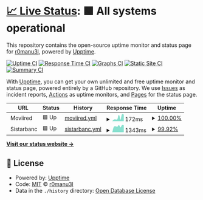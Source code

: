 # [📈 Live Status](https://r0manu3l.github.io/partner-monitoring): <!--live status--> **🟩 All systems operational**

This repository contains the open-source uptime monitor and status page for [r0manu3l](https://r0manu3l.github.io/partner-monitoring), powered by [Upptime](https://github.com/upptime/upptime).

[![Uptime CI](https://github.com/r0manu3l/partner-monitoring/workflows/Uptime%20CI/badge.svg)](https://github.com/r0manu3l/partner-monitoring/actions?query=workflow%3A%22Uptime+CI%22)
[![Response Time CI](https://github.com/r0manu3l/partner-monitoring/workflows/Response%20Time%20CI/badge.svg)](https://github.com/r0manu3l/partner-monitoring/actions?query=workflow%3A%22Response+Time+CI%22)
[![Graphs CI](https://github.com/r0manu3l/partner-monitoring/workflows/Graphs%20CI/badge.svg)](https://github.com/r0manu3l/partner-monitoring/actions?query=workflow%3A%22Graphs+CI%22)
[![Static Site CI](https://github.com/r0manu3l/partner-monitoring/workflows/Static%20Site%20CI/badge.svg)](https://github.com/r0manu3l/partner-monitoring/actions?query=workflow%3A%22Static+Site+CI%22)
[![Summary CI](https://github.com/r0manu3l/partner-monitoring/workflows/Summary%20CI/badge.svg)](https://github.com/r0manu3l/partner-monitoring/actions?query=workflow%3A%22Summary+CI%22)

With [Upptime](https://upptime.js.org), you can get your own unlimited and free uptime monitor and status page, powered entirely by a GitHub repository. We use [Issues](https://github.com/r0manu3l/partner-monitoring/issues) as incident reports, [Actions](https://github.com/r0manu3l/partner-monitoring/actions) as uptime monitors, and [Pages](https://r0manu3l.github.io/partner-monitoring) for the status page.

<!--start: status pages-->
<!-- This summary is generated by Upptime (https://github.com/upptime/upptime) -->
<!-- Do not edit this manually, your changes will be overwritten -->
<!-- prettier-ignore -->
| URL | Status | History | Response Time | Uptime |
| --- | ------ | ------- | ------------- | ------ |
| <img alt="" src="https://icons.duckduckgo.com/ip3/null.ico" height="13"> Moviired | 🟩 Up | [moviired.yml](https://github.com/r0manu3l/partner-monitoring/commits/HEAD/history/moviired.yml) | <details><summary><img alt="Response time graph" src="./graphs/moviired/response-time-week.png" height="20"> 172ms</summary><br><a href="https://r0manu3l.github.io/partner-monitoring/history/moviired"><img alt="Response time 257" src="https://img.shields.io/endpoint?url=https%3A%2F%2Fraw.githubusercontent.com%2Fr0manu3l%2Fpartner-monitoring%2FHEAD%2Fapi%2Fmoviired%2Fresponse-time.json"></a><br><a href="https://r0manu3l.github.io/partner-monitoring/history/moviired"><img alt="24-hour response time 303" src="https://img.shields.io/endpoint?url=https%3A%2F%2Fraw.githubusercontent.com%2Fr0manu3l%2Fpartner-monitoring%2FHEAD%2Fapi%2Fmoviired%2Fresponse-time-day.json"></a><br><a href="https://r0manu3l.github.io/partner-monitoring/history/moviired"><img alt="7-day response time 172" src="https://img.shields.io/endpoint?url=https%3A%2F%2Fraw.githubusercontent.com%2Fr0manu3l%2Fpartner-monitoring%2FHEAD%2Fapi%2Fmoviired%2Fresponse-time-week.json"></a><br><a href="https://r0manu3l.github.io/partner-monitoring/history/moviired"><img alt="30-day response time 433" src="https://img.shields.io/endpoint?url=https%3A%2F%2Fraw.githubusercontent.com%2Fr0manu3l%2Fpartner-monitoring%2FHEAD%2Fapi%2Fmoviired%2Fresponse-time-month.json"></a><br><a href="https://r0manu3l.github.io/partner-monitoring/history/moviired"><img alt="1-year response time 251" src="https://img.shields.io/endpoint?url=https%3A%2F%2Fraw.githubusercontent.com%2Fr0manu3l%2Fpartner-monitoring%2FHEAD%2Fapi%2Fmoviired%2Fresponse-time-year.json"></a></details> | <details><summary><a href="https://r0manu3l.github.io/partner-monitoring/history/moviired">100.00%</a></summary><a href="https://r0manu3l.github.io/partner-monitoring/history/moviired"><img alt="All-time uptime 99.75%" src="https://img.shields.io/endpoint?url=https%3A%2F%2Fraw.githubusercontent.com%2Fr0manu3l%2Fpartner-monitoring%2FHEAD%2Fapi%2Fmoviired%2Fuptime.json"></a><br><a href="https://r0manu3l.github.io/partner-monitoring/history/moviired"><img alt="24-hour uptime 100.00%" src="https://img.shields.io/endpoint?url=https%3A%2F%2Fraw.githubusercontent.com%2Fr0manu3l%2Fpartner-monitoring%2FHEAD%2Fapi%2Fmoviired%2Fuptime-day.json"></a><br><a href="https://r0manu3l.github.io/partner-monitoring/history/moviired"><img alt="7-day uptime 100.00%" src="https://img.shields.io/endpoint?url=https%3A%2F%2Fraw.githubusercontent.com%2Fr0manu3l%2Fpartner-monitoring%2FHEAD%2Fapi%2Fmoviired%2Fuptime-week.json"></a><br><a href="https://r0manu3l.github.io/partner-monitoring/history/moviired"><img alt="30-day uptime 100.00%" src="https://img.shields.io/endpoint?url=https%3A%2F%2Fraw.githubusercontent.com%2Fr0manu3l%2Fpartner-monitoring%2FHEAD%2Fapi%2Fmoviired%2Fuptime-month.json"></a><br><a href="https://r0manu3l.github.io/partner-monitoring/history/moviired"><img alt="1-year uptime 99.99%" src="https://img.shields.io/endpoint?url=https%3A%2F%2Fraw.githubusercontent.com%2Fr0manu3l%2Fpartner-monitoring%2FHEAD%2Fapi%2Fmoviired%2Fuptime-year.json"></a></details>
| <img alt="" src="https://icons.duckduckgo.com/ip3/null.ico" height="13"> Sistarbanc | 🟩 Up | [sistarbanc.yml](https://github.com/r0manu3l/partner-monitoring/commits/HEAD/history/sistarbanc.yml) | <details><summary><img alt="Response time graph" src="./graphs/sistarbanc/response-time-week.png" height="20"> 1343ms</summary><br><a href="https://r0manu3l.github.io/partner-monitoring/history/sistarbanc"><img alt="Response time 1905" src="https://img.shields.io/endpoint?url=https%3A%2F%2Fraw.githubusercontent.com%2Fr0manu3l%2Fpartner-monitoring%2FHEAD%2Fapi%2Fsistarbanc%2Fresponse-time.json"></a><br><a href="https://r0manu3l.github.io/partner-monitoring/history/sistarbanc"><img alt="24-hour response time 1631" src="https://img.shields.io/endpoint?url=https%3A%2F%2Fraw.githubusercontent.com%2Fr0manu3l%2Fpartner-monitoring%2FHEAD%2Fapi%2Fsistarbanc%2Fresponse-time-day.json"></a><br><a href="https://r0manu3l.github.io/partner-monitoring/history/sistarbanc"><img alt="7-day response time 1343" src="https://img.shields.io/endpoint?url=https%3A%2F%2Fraw.githubusercontent.com%2Fr0manu3l%2Fpartner-monitoring%2FHEAD%2Fapi%2Fsistarbanc%2Fresponse-time-week.json"></a><br><a href="https://r0manu3l.github.io/partner-monitoring/history/sistarbanc"><img alt="30-day response time 1905" src="https://img.shields.io/endpoint?url=https%3A%2F%2Fraw.githubusercontent.com%2Fr0manu3l%2Fpartner-monitoring%2FHEAD%2Fapi%2Fsistarbanc%2Fresponse-time-month.json"></a><br><a href="https://r0manu3l.github.io/partner-monitoring/history/sistarbanc"><img alt="1-year response time 1902" src="https://img.shields.io/endpoint?url=https%3A%2F%2Fraw.githubusercontent.com%2Fr0manu3l%2Fpartner-monitoring%2FHEAD%2Fapi%2Fsistarbanc%2Fresponse-time-year.json"></a></details> | <details><summary><a href="https://r0manu3l.github.io/partner-monitoring/history/sistarbanc">99.92%</a></summary><a href="https://r0manu3l.github.io/partner-monitoring/history/sistarbanc"><img alt="All-time uptime 99.83%" src="https://img.shields.io/endpoint?url=https%3A%2F%2Fraw.githubusercontent.com%2Fr0manu3l%2Fpartner-monitoring%2FHEAD%2Fapi%2Fsistarbanc%2Fuptime.json"></a><br><a href="https://r0manu3l.github.io/partner-monitoring/history/sistarbanc"><img alt="24-hour uptime 99.41%" src="https://img.shields.io/endpoint?url=https%3A%2F%2Fraw.githubusercontent.com%2Fr0manu3l%2Fpartner-monitoring%2FHEAD%2Fapi%2Fsistarbanc%2Fuptime-day.json"></a><br><a href="https://r0manu3l.github.io/partner-monitoring/history/sistarbanc"><img alt="7-day uptime 99.92%" src="https://img.shields.io/endpoint?url=https%3A%2F%2Fraw.githubusercontent.com%2Fr0manu3l%2Fpartner-monitoring%2FHEAD%2Fapi%2Fsistarbanc%2Fuptime-week.json"></a><br><a href="https://r0manu3l.github.io/partner-monitoring/history/sistarbanc"><img alt="30-day uptime 99.80%" src="https://img.shields.io/endpoint?url=https%3A%2F%2Fraw.githubusercontent.com%2Fr0manu3l%2Fpartner-monitoring%2FHEAD%2Fapi%2Fsistarbanc%2Fuptime-month.json"></a><br><a href="https://r0manu3l.github.io/partner-monitoring/history/sistarbanc"><img alt="1-year uptime 99.80%" src="https://img.shields.io/endpoint?url=https%3A%2F%2Fraw.githubusercontent.com%2Fr0manu3l%2Fpartner-monitoring%2FHEAD%2Fapi%2Fsistarbanc%2Fuptime-year.json"></a></details>

<!--end: status pages-->

[**Visit our status website →**](https://r0manu3l.github.io/partner-monitoring)

## 📄 License

- Powered by: [Upptime](https://github.com/upptime/upptime)
- Code: [MIT](./LICENSE) © [r0manu3l](https://r0manu3l.github.io/partner-monitoring)
- Data in the `./history` directory: [Open Database License](https://opendatacommons.org/licenses/odbl/1-0/)
